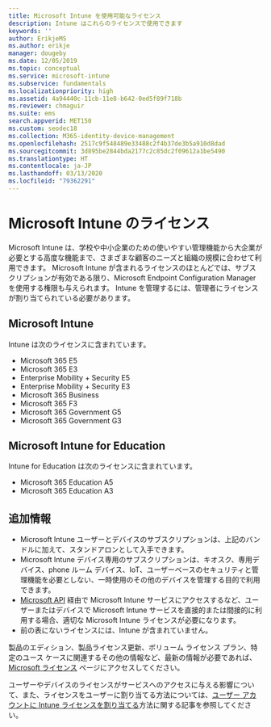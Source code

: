 ```yaml
---
title: Microsoft Intune を使用可能なライセンス
description: Intune はこれらのライセンスで使用できます
keywords: ''
author: ErikjeMS
ms.author: erikje
manager: dougeby
ms.date: 12/05/2019
ms.topic: conceptual
ms.service: microsoft-intune
ms.subservice: fundamentals
ms.localizationpriority: high
ms.assetid: 4a94440c-11cb-11e8-b642-0ed5f89f718b
ms.reviewer: chmaguir
ms.suite: ems
search.appverid: MET150
ms.custom: seodec18
ms.collection: M365-identity-device-management
ms.openlocfilehash: 2517c9f548489e33488c2f4b37de3b5a910d8dad
ms.sourcegitcommit: 3d895be2844bda2177c2c85dc2f09612a1be5490
ms.translationtype: HT
ms.contentlocale: ja-JP
ms.lasthandoff: 03/13/2020
ms.locfileid: "79362291"
---
```

# <a name="microsoft-intune-licensing"></a>Microsoft Intune のライセンス
Microsoft Intune は、学校や中小企業のための使いやすい管理機能から大企業が必要とする高度な機能まで、さまざまな顧客のニーズと組織の規模に合わせて利用できます。 Microsoft Intune が含まれるライセンスのほとんどでは、サブスクリプションが有効である限り、Microsoft Endpoint Configuration Manager を使用する権限も与えられます。 Intune を管理するには、管理者にライセンスが割り当てられている必要があります。

## <a name="microsoft-intune"></a>Microsoft Intune
Intune は次のライセンスに含まれています。

- Microsoft 365 E5
- Microsoft 365 E3
- Enterprise Mobility + Security E5
- Enterprise Mobility + Security E3
- Microsoft 365 Business
- Microsoft 365 F3
- Microsoft 365 Government G5
- Microsoft 365 Government G3

## <a name="microsoft-intune-for-education"></a>Microsoft Intune for Education
Intune for Education は次のライセンスに含まれています。

- Microsoft 365 Education A5
- Microsoft 365 Education A3

## <a name="additional-information"></a>追加情報
- Microsoft Intune ユーザーとデバイスのサブスクリプションは、上記のバンドルに加えて、スタンドアロンとして入手できます。
- Microsoft Intune デバイス専用のサブスクリプションは、キオスク、専用デバイス、phone ルーム デバイス、IoT、ユーザーベースのセキュリティと管理機能を必要としない、一時使用のその他のデバイスを管理する目的で利用できます。
- [Microsoft API](https://docs.microsoft.com/legal/microsoft-apis/terms-of-use) 経由で Microsoft Intune サービスにアクセスするなど、ユーザーまたはデバイスで Microsoft Intune サービスを直接的または間接的に利用する場合、適切な Microsoft Intune ライセンスが必要になります。
- 前の表にないライセンスには、Intune が含まれていません。

製品のエディション、製品ライセンス更新、ボリューム ライセンス プラン、特定のユース ケースに関連するその他の情報など、最新の情報が必要であれば、[Microsoft ライセンス](https://www.microsoft.com/licensing/default) ページにアクセスしてください。  

ユーザーやデバイスのライセンスがサービスへのアクセスに与える影響について、また、ライセンスをユーザーに割り当てる方法については、[ユーザー アカウントに Intune ライセンスを割り当てる](licenses-assign.md)方法に関する記事を参照してください。
